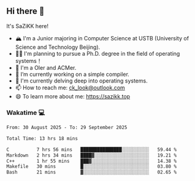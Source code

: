 ## Hi there 👋

It's SaZiKK here!

- 🏔️ I'm a Junior majoring in Computer Science  at USTB (University of Science and Technology Beijing).
- 🧑‍🎓 I'm planning to pursue a Ph.D. degree in the field of operating systems！
- 🚀 I'm a OIer and ACMer.
- 🔭 I’m currently working on a simple compiler.
- 🌱 I'm currently delving deep into operating systems.
- 📫 How to reach me: ck_look@outlook.com
- 😄 To learn more about me: https://sazikk.top

  
<!--
**SaZiKK/SaZiKK** is a ✨ _special_ ✨ repository because its `README.md` (this file) appears on your GitHub profile.

Here are some ideas to get you started:

- 🔭 I’m currently working on ...
- 🌱 I’m currently learning ...
- 👯 I’m looking to collaborate on ...
- 🤔 I’m looking for help with ...
- 💬 Ask me about ...
- 📫 How to reach me: ...
- 😄 Pronouns: ...
- ⚡ Fun fact: ...
-->

### Wakatime 💻

<!--START_SECTION:waka-->

```txt
From: 30 August 2025 - To: 29 September 2025

Total Time: 13 hrs 18 mins

C          7 hrs 56 mins   ███████████████░░░░░░░░░░   59.44 %
Markdown   2 hrs 34 mins   ████▓░░░░░░░░░░░░░░░░░░░░   19.21 %
C++        1 hr 55 mins    ███▓░░░░░░░░░░░░░░░░░░░░░   14.38 %
Makefile   30 mins         █░░░░░░░░░░░░░░░░░░░░░░░░   03.80 %
Bash       21 mins         ▓░░░░░░░░░░░░░░░░░░░░░░░░   02.65 %
```

<!--END_SECTION:waka-->
